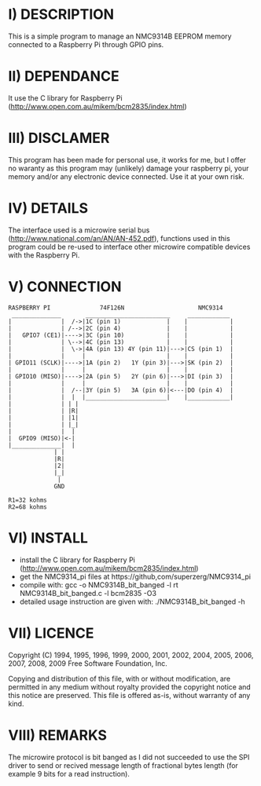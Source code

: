 I) DESCRIPTION
==============
This is a simple program to manage an NMC9314B EEPROM memory connected to a Raspberry Pi through GPIO pins.

II) DEPENDANCE
==============
It use the C library for Raspberry Pi (http://www.open.com.au/mikem/bcm2835/index.html)

III) DISCLAMER
===============
This program has been made for personal use, it works for me, but I offer no waranty as this program may (unlikely) damage your raspberry pi, your memory and/or any electronic device connected. Use it at your own risk.

IV) DETAILS
===============
The interface used is a microwire serial bus (http://www.national.com/an/AN/AN-452.pdf), functions used in this program could be re-used to interface other microwire compatible devices with the Raspberry Pi.

V) CONNECTION
===============
	RASPBERRY PI              74F126N                     NMC9314
	 ______________       ________________________     ____________
	|              |  /->|1C (pin 1)             |    |            |
	|              | /-->|2C (pin 4)             |    |            |
	|   GPIO7 (CE1)|---->|3C (pin 10)            |    |            |
	|              | \-->|4C (pin 13)            |    |            |
	|              |  \->|4A (pin 13) 4Y (pin 11)|--->|CS (pin 1)  |
	|              |     |                       |    |            |
	| GPIO11 (SCLK)|---->|1A (pin 2)   1Y (pin 3)|--->|SK (pin 2)  |
	|              |     |                       |    |            |
	| GPIO10 (MISO)|---->|2A (pin 5)   2Y (pin 6)|--->|DI (pin 3)  |
	|              |     |                       |    |            |
	|              |  /--|3Y (pin 5)   3A (pin 6)|<---|DO (pin 4)  |
	|              |  |  |_______________________|    |____________|
	|              | | | 
	|              | |R|
	|              | |1|
	|              | |_|
	|              |  | 
	|  GPIO9 (MISO)|<-|
	|______________|  |
		         | |
		         |R|
		         |2|
		         |_|
		          |
		         GND 

	R1=32 kohms
	R2=68 kohms

VI) INSTALL
===============
- install the C library for Raspberry Pi (http://www.open.com.au/mikem/bcm2835/index.html)
- get the NMC9314_pi files at https://github,com/superzerg/NMC9314_pi
- compile with:
	gcc -o NMC9314B_bit_banged -l rt NMC9314B_bit_banged.c -l bcm2835 -O3
- detailed usage instruction are given with: 
	./NMC9314B_bit_banged -h

VII) LICENCE
===============
Copyright (C) 1994, 1995, 1996, 1999, 2000, 2001, 2002, 2004, 2005,
2006, 2007, 2008, 2009 Free Software Foundation, Inc.

   Copying and distribution of this file, with or without modification,
are permitted in any medium without royalty provided the copyright
notice and this notice are preserved.  This file is offered as-is,
without warranty of any kind.

VIII) REMARKS
===============
The microwire protocol is bit banged as I did not succeeded to use the SPI driver to send or recived message length of fractional bytes length (for example 9 bits for a read instruction).

